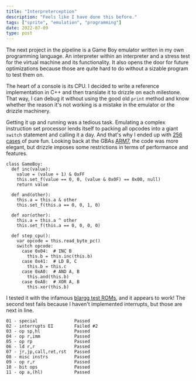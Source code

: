```yaml
---
title: "Interpreterception"
description: "Feels like I have done this before."
tags: ["sprite", "emulation", "programming"]
date: 2022-07-09
type: post
---
```

The next project in the pipeline is a Game Boy emulator written in my own programming language. An interpreter within an interpreter and a stress test for the virtual machine and its functionality. It also opens the door for future optimizations because those are quite hard to do without a sizable program to test them on.

The heart of a console is its CPU. I decided to write a reference implementation in C++ and then translate it to drizzle on each milestone. That way, I can debug it without using the good old `print` method and know whether the reason it's not working is a mistake in the emulator or the drizzle machinery.

Getting it up and running was a tedious task. Emulating a complex instruction set processor lends itself to packing all opcodes into a giant `switch` statement and calling it a day. And that's why I ended up with [256 cases](https://www.pastraiser.com/cpu/gameboy/gameboy_opcodes.html) of pure fun. Looking back at the GBAs [ARM7](https://github.com/jsmolka/eggvance/blob/master/eggvance/src/arm/instr_arm.cpp), the code was more elegant, but drizzle imposes some restrictions in terms of performance and features.

```drizzle
class GameBoy:
  def inc(value):
    value = (value + 1) & 0xFF
    this.set_f(value == 0, 0, (value & 0x0F) == 0x00, null)
    return value

  def and(other):
    this.a = this.a & other
    this.set_f(this.a == 0, 0, 1, 0)

  def xor(other):
    this.a = this.a ^ other
    this.set_f(this.a == 0, 0, 0, 0)

  def step_cpu():
    var opcode = this.read_byte_pc()
    switch opcode:
      case 0x04:  # INC B
        this.b = this.inc(this.b)
      case 0x41:  # LD B, C
        this.b = this.c
      case 0xA0:  # AND A, B
        this.and(this.b)
      case 0xA8:  # XOR A, B
        this.xor(this.b)
```

I tested it with the infamous [blargg test ROMs](https://github.com/retrio/gb-test-roms), and it appears to work! The second test fails because I haven't implemented interrupts, but those are next in line.

```code
01 - special              Passed
02 - interrupts EI        Failed #2
03 - op sp,hl             Passed
04 - op r,imm             Passed
05 - op rp                Passed
06 - ld r,r               Passed
07 - jr,jp,call,ret,rst   Passed
08 - misc instrs          Passed
09 - op r,r               Passed
10 - bit ops              Passed
11 - op a,(hl)            Passed
```

